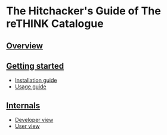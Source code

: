 # The Hitchacker's Guide of The reTHINK Catalogue

## [Overview](./overview)

## [Getting started](./getting_started)
* [Installation guide](./getting_started/installation_guide.md)
* [Usage guide](./getting_started/usage_guide.md)

## [Internals](./internals)
* [Developer view](./internals/developer_view.md)
* [User view](./internals/user_view.md)

